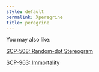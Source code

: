 ```yaml
---
style: default
permalink: Xperegrine
title: peregrine
---
```

You may also like:

[SCP-508: Random-dot Stereogram](http://scp-wiki.net/scp-508)

[SCP-963: Immortality](http://scp-wiki.net/scp-963)
